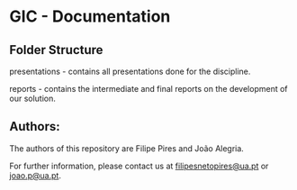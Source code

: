 # GIC - Documentation

## Folder Structure

presentations - contains all presentations done for the discipline.

reports - contains the intermediate and final reports on the development of our solution.

## Authors:

The authors of this repository are Filipe Pires and João Alegria.

For further information, please contact us at filipesnetopires@ua.pt or joao.p@ua.pt.

